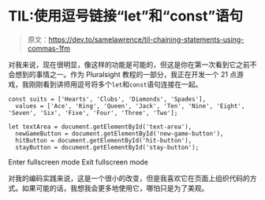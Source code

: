 # TIL:使用逗号链接“let”和“const”语句

> 原文：<https://dev.to/samelawrence/til-chaining-statements-using-commas-1fm>

对我来说，现在很明显，像这样的功能是可能的，但这是你在第一次看到它之前不会想到的事情之一。作为 Pluralsight 教程的一部分，我正在开发一个 21 点游戏，我刚刚看到讲师用逗号将多个`let`和`const`语句连接在一起。

```
const suits = ['Hearts', 'Clubs', 'Diamonds', 'Spades'],
  values = ['Ace', 'King', 'Queen', 'Jack', 'Ten', 'Nine', 'Eight', 'Seven', 'Six', 'Five', 'Four', 'Three', 'Two'];

let textArea = document.getElementById('text-area'),
  newGameButton = document.getElementById('new-game-button'),
  hitButton = document.getElementById('hit-button'),
  stayButton = document.getElementById('stay-button'); 
```

Enter fullscreen mode Exit fullscreen mode

对我的编码实践来说，这是一个很小的改变，但是我喜欢它在页面上组织代码的方式。如果可能的话，我想我会更多地使用它，哪怕只是为了美观。